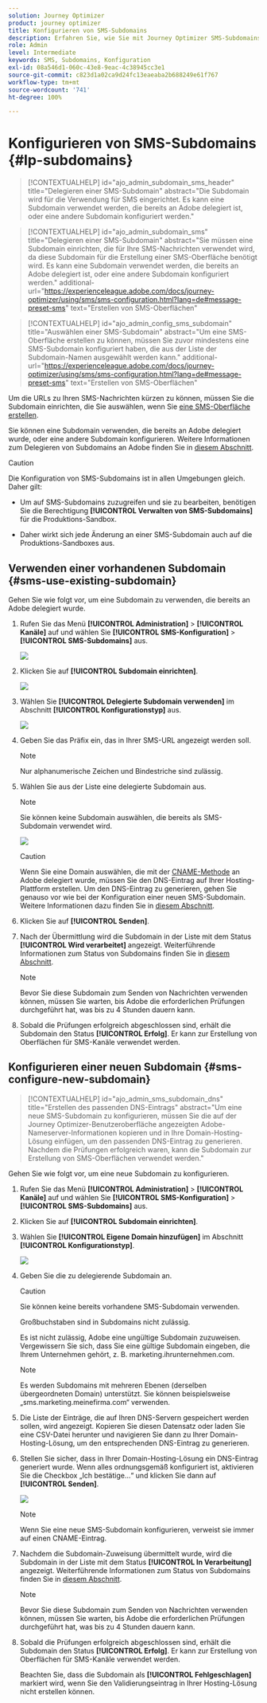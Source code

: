 ```yaml
---
solution: Journey Optimizer
product: journey optimizer
title: Konfigurieren von SMS-Subdomains
description: Erfahren Sie, wie Sie mit Journey Optimizer SMS-Subdomains konfigurieren
role: Admin
level: Intermediate
keywords: SMS, Subdomains, Konfiguration
exl-id: 08a546d1-060c-43e8-9eac-4c38945cc3e1
source-git-commit: c823d1a02ca9d24fc13eaeaba2b688249e61f767
workflow-type: tm+mt
source-wordcount: '741'
ht-degree: 100%

---
```


# Konfigurieren von SMS-Subdomains {#lp-subdomains}

>[!CONTEXTUALHELP]
>id="ajo_admin_subdomain_sms_header"
>title="Delegieren einer SMS-Subdomain"
>abstract="Die Subdomain wird für die Verwendung für SMS eingerichtet. Es kann eine Subdomain verwendet werden, die bereits an Adobe delegiert ist, oder eine andere Subdomain konfiguriert werden."

>[!CONTEXTUALHELP]
>id="ajo_admin_subdomain_sms"
>title="Delegieren einer SMS-Subdomain"
>abstract="Sie müssen eine Subdomain einrichten, die für Ihre SMS-Nachrichten verwendet wird, da diese Subdomain für die Erstellung einer SMS-Oberfläche benötigt wird. Es kann eine Subdomain verwendet werden, die bereits an Adobe delegiert ist, oder eine andere Subdomain konfiguriert werden."
>additional-url="https://experienceleague.adobe.com/docs/journey-optimizer/using/sms/sms-configuration.html?lang=de#message-preset-sms" text="Erstellen von SMS-Oberflächen"

>[!CONTEXTUALHELP]
>id="ajo_admin_config_sms_subdomain"
>title="Auswählen einer SMS-Subdomain"
>abstract="Um eine SMS-Oberfläche erstellen zu können, müssen Sie zuvor mindestens eine SMS-Subdomain konfiguriert haben, die aus der Liste der Subdomain-Namen ausgewählt werden kann."
>additional-url="https://experienceleague.adobe.com/docs/journey-optimizer/using/sms/sms-configuration.html?lang=de#message-preset-sms" text="Erstellen von SMS-Oberflächen"

Um die URLs zu Ihren SMS-Nachrichten kürzen zu können, müssen Sie die Subdomain einrichten, die Sie auswählen, wenn Sie [eine SMS-Oberfläche erstellen](sms-configuration.md#message-preset-sms).

Sie können eine Subdomain verwenden, die bereits an Adobe delegiert wurde, oder eine andere Subdomain konfigurieren. Weitere Informationen zum Delegieren von Subdomains an Adobe finden Sie in [diesem Abschnitt](../configuration/delegate-subdomain.md).

>[!CAUTION]
>
>Die Konfiguration von SMS-Subdomains ist in allen Umgebungen gleich. Daher gilt:
>
>* Um auf SMS-Subdomains zuzugreifen und sie zu bearbeiten, benötigen Sie die Berechtigung **[!UICONTROL Verwalten von SMS-Subdomains]** für die Produktions-Sandbox.
>
> * Daher wirkt sich jede Änderung an einer SMS-Subdomain auch auf die Produktions-Sandboxes aus.

## Verwenden einer vorhandenen Subdomain {#sms-use-existing-subdomain}

Gehen Sie wie folgt vor, um eine Subdomain zu verwenden, die bereits an Adobe delegiert wurde.

1. Rufen Sie das Menü **[!UICONTROL Administration]** > **[!UICONTROL Kanäle]** auf und wählen Sie **[!UICONTROL SMS-Konfiguration]** > **[!UICONTROL SMS-Subdomains]** aus.

   ![](assets/sms_access-subdomains.png)

1. Klicken Sie auf **[!UICONTROL Subdomain einrichten]**.

   ![](assets/sms_set-up-subdomain.png)

1. Wählen Sie **[!UICONTROL Delegierte Subdomain verwenden]** im Abschnitt **[!UICONTROL Konfigurationstyp]** aus.

   ![](assets/sms_use-delegated-subdomain.png)

1. Geben Sie das Präfix ein, das in Ihrer SMS-URL angezeigt werden soll.

   >[!NOTE]
   >
   >Nur alphanumerische Zeichen und Bindestriche sind zulässig.

1. Wählen Sie aus der Liste eine delegierte Subdomain aus.

   >[!NOTE]
   >
   >Sie können keine Subdomain auswählen, die bereits als SMS-Subdomain verwendet wird.

   <!--Capital letters are not allowed in subdomains. TBC by PM-->

   ![](assets/sms_prefix-and-subdomain.png)

   <!--Note that you cannot use multiple delegated subdomains of the same parent domain. For example, if 'marketing1.yourcompany.com' is already delegated to Adobe for your SMS messages, you will not be able to use 'marketing2.yourcompany.com'. However, multi-level subdomains being supported for SMS, you may proceed using a subdomain of 'marketing1.yourcompany.com' (such as 'email.marketing1.yourcompany.com'), or a different parent domain.-->

   >[!CAUTION]
   >
   >Wenn Sie eine Domain auswählen, die mit der [CNAME-Methode](../configuration/delegate-subdomain.md#cname-subdomain-delegation) an Adobe delegiert wurde, müssen Sie den DNS-Eintrag auf Ihrer Hosting-Plattform erstellen. Um den DNS-Eintrag zu generieren, gehen Sie genauso vor wie bei der Konfiguration einer neuen SMS-Subdomain. Weitere Informationen dazu finden Sie in [diesem Abschnitt](#sms-configure-new-subdomain).

1. Klicken Sie auf **[!UICONTROL Senden]**.

1. Nach der Übermittlung wird die Subdomain in der Liste mit dem Status **[!UICONTROL Wird verarbeitet]** angezeigt. Weiterführende Informationen zum Status von Subdomains finden Sie in [diesem Abschnitt](../configuration/about-subdomain-delegation.md#access-delegated-subdomains).<!--Same statuses?-->

   >[!NOTE]
   >
   >Bevor Sie diese Subdomain zum Senden von Nachrichten verwenden können, müssen Sie warten, bis Adobe die erforderlichen Prüfungen durchgeführt hat, was bis zu 4 Stunden dauern kann.<!--Learn more in [this section](delegate-subdomain.md#subdomain-validation).-->

1. Sobald die Prüfungen erfolgreich abgeschlossen sind, erhält die Subdomain den Status **[!UICONTROL Erfolg]**. Er kann zur Erstellung von Oberflächen für SMS-Kanäle verwendet werden.

## Konfigurieren einer neuen Subdomain {#sms-configure-new-subdomain}

>[!CONTEXTUALHELP]
>id="ajo_admin_sms_subdomain_dns"
>title="Erstellen des passenden DNS-Eintrags"
>abstract="Um eine neue SMS-Subdomain zu konfigurieren, müssen Sie die auf der Journey Optimizer-Benutzeroberfläche angezeigten Adobe-Nameserver-Informationen kopieren und in Ihre Domain-Hosting-Lösung einfügen, um den passenden DNS-Eintrag zu generieren. Nachdem die Prüfungen erfolgreich waren, kann die Subdomain zur Erstellung von SMS-Oberflächen verwendet werden."

Gehen Sie wie folgt vor, um eine neue Subdomain zu konfigurieren.

1. Rufen Sie das Menü **[!UICONTROL Administration]** > **[!UICONTROL Kanäle]** auf und wählen Sie **[!UICONTROL SMS-Konfiguration]** > **[!UICONTROL SMS-Subdomains]** aus.

1. Klicken Sie auf **[!UICONTROL Subdomain einrichten]**.

1. Wählen Sie **[!UICONTROL Eigene Domain hinzufügen]** im Abschnitt **[!UICONTROL Konfigurationstyp]**.

   ![](assets/sms_add-your-own-subdomain.png)

1. Geben Sie die zu delegierende Subdomain an.

   >[!CAUTION]
   >
   >Sie können keine bereits vorhandene SMS-Subdomain verwenden.
   >
   >Großbuchstaben sind in Subdomains nicht zulässig.

   Es ist nicht zulässig, Adobe eine ungültige Subdomain zuzuweisen. Vergewissern Sie sich, dass Sie eine gültige Subdomain eingeben, die Ihrem Unternehmen gehört, z. B. marketing.ihrunternehmen.com.

   >[!NOTE]
   >
   >Es werden Subdomains mit mehreren Ebenen (derselben übergeordneten Domain) unterstützt. Sie können beispielsweise „sms.marketing.meinefirma.com“ verwenden.

1. Die Liste der Einträge, die auf Ihren DNS-Servern gespeichert werden sollen, wird angezeigt. Kopieren Sie diesen Datensatz oder laden Sie eine CSV-Datei herunter und navigieren Sie dann zu Ihrer Domain-Hosting-Lösung, um den entsprechenden DNS-Eintrag zu generieren.

1. Stellen Sie sicher, dass in Ihrer Domain-Hosting-Lösung ein DNS-Eintrag generiert wurde. Wenn alles ordnungsgemäß konfiguriert ist, aktivieren Sie die Checkbox „Ich bestätige...“ und klicken Sie dann auf **[!UICONTROL Senden]**.

   ![](assets/sms_add-your-own-subdomain-confirm.png)

   >[!NOTE]
   >
   >Wenn Sie eine neue SMS-Subdomain konfigurieren, verweist sie immer auf einen CNAME-Eintrag.

1. Nachdem die Subdomain-Zuweisung übermittelt wurde, wird die Subdomain in der Liste mit dem Status **[!UICONTROL In Verarbeitung]** angezeigt. Weiterführende Informationen zum Status von Subdomains finden Sie in [diesem Abschnitt](../configuration/about-subdomain-delegation.md#access-delegated-subdomains).<!--Same statuses?-->

   >[!NOTE]
   >
   >Bevor Sie diese Subdomain zum Senden von Nachrichten verwenden können, müssen Sie warten, bis Adobe die erforderlichen Prüfungen durchgeführt hat, was bis zu 4 Stunden dauern kann.<!--Learn more in [this section](#subdomain-validation).-->

1. Sobald die Prüfungen erfolgreich abgeschlossen sind, erhält die Subdomain den Status **[!UICONTROL Erfolg]**. Er kann zur Erstellung von Oberflächen für SMS-Kanäle verwendet werden.

   Beachten Sie, dass die Subdomain als **[!UICONTROL Fehlgeschlagen]** markiert wird, wenn Sie den Validierungseintrag in Ihrer Hosting-Lösung nicht erstellen können.
